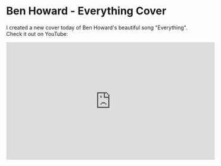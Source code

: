 # Ben Howard - Everything Cover

I created a new cover today of Ben Howard's beautiful song "Everything". Check it out on YouTube:

<iframe width="560" height="315" src="http://www.youtube.com/embed/4wrS-1-9yf0" frameborder="0" allowfullscreen>
<!-- Keep the tag -->
</iframe>